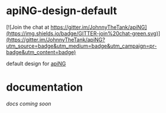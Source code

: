 # apiNG-design-default
[![Join the chat at https://gitter.im/JohnnyTheTank/apiNG](https://img.shields.io/badge/GITTER-join%20chat-green.svg)](https://gitter.im/JohnnyTheTank/apiNG?utm_source=badge&utm_medium=badge&utm_campaign=pr-badge&utm_content=badge)

default design for [apiNG](https://github.com/JohnnyTheTank/apiNG)

# documentation
_docs coming soon_